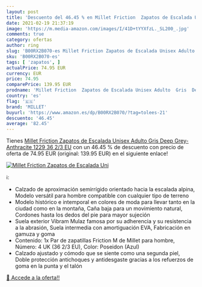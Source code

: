 ```yaml
---
layout: post
title: 'Descuento del 46.45 % en Millet Friction  Zapatos de Escalada Uni'
date: 2021-02-19 21:37:19
image: 'https://m.media-amazon.com/images/I/41D+tYYXfzL._SL200_.jpg'
comments: true
category: ofertas
author: ring
slug: 'B00RX2B070-es Millet Friction Zapatos de Escalada Unisex Adulto Gris...'
sku: 'B00RX2B070-es'
tags: [ 'zapatos', ]
actualPrice: 74.95 EUR
currency: EUR
price: 74.95
comparePrice: 139.95 EUR
prodname: 'Millet Friction  Zapatos de Escalada Unisex Adulto  Gris  Deep Grey-Anthracite 1229   36 2/3 EU'
country: 'es'
flag: '🇪🇸'
brand: 'MILLET'
buyurl: 'https://www.amazon.es/dp/B00RX2B070/?tag=tolees-21'
descuento: '46.45'
average: '82.45'
---
```


Tienes [Millet Friction  Zapatos de Escalada Unisex Adulto  Gris  Deep Grey-Anthracite 1229   36 2/3 EU](https://www.amazon.es/dp/B00RX2B070/?tag=tolees-21) con un 46.45 % de descuento con precio de oferta de 74.95 EUR (original: 139.95 EUR) en el siguiente enlace!

[![Millet Friction  Zapatos de Escalada Uni](https://m.media-amazon.com/images/I/41D+tYYXfzL._SL200_.jpg)](https://www.amazon.es/dp/B00RX2B070/?tag=tolees-21)

ℹ️:

- Calzado de aproximación semirrígido orientado hacia la escalada alpina, Modelo versátil para hombre compatible con cualquier tipo de terreno
- Modelo histórico e intemporal en colores de moda para llevar tanto en la ciudad como en la montaña, Caña baja para un movimiento natural, Cordones hasta los dedos del pie para mayor sujeción
- Suela exterior Vibram Mulaz famosa por su adherencia y su resistencia a la abrasión, Suela intermedia con amortiguación EVA, Fabricación en gamuza y goma
- Contenido: 1x Par de zapatillas Friction M de Millet para hombre, Número: 4 UK (36 2/3 EU), Color: Poseidon (Azul)
- Calzado ajustado y cómodo que se siente como una segunda piel, Doble protección antichoques y antidesgaste gracias a los refuerzos de goma en la punta y el talón

[🛒 Accede a la oferta!!](https://www.amazon.es/dp/B00RX2B070/?tag=tolees-21)
